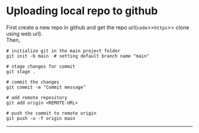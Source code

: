 # Uploading local repo to github

First create a new repo in github and get the repo url(`code`>>`https`>> clone using web url).  
Then,  
```shell
# initialize git in the main project folder
git init -b main  # setting default branch name "main"

# stage changes for commit
git stage .

# commit the changes
git commit -m "Commit message"

# add remote repository
git add origin <REMOTE-URL>

# push the commit to remote origin
git push -u -f origin main
```

----
